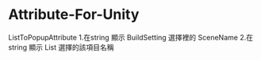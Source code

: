 # Attribute-For-Unity
ListToPopupAttribute 
1.在string 顯示 BuildSetting 選擇裡的 SceneName
2.在string 顯示 List 選擇的該項目名稱

